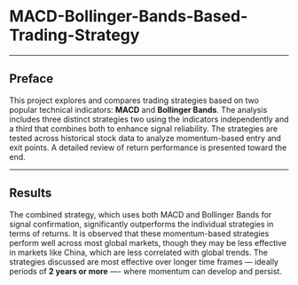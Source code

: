 # MACD-Bollinger-Bands-Based-Trading-Strategy

---

## Preface

This project explores and compares trading strategies based on two popular technical indicators: **MACD** and **Bollinger Bands**. The analysis includes three distinct strategies  two using the indicators independently and a third that combines both to enhance signal reliability. The strategies are tested across historical stock data to analyze momentum-based entry and exit points. A detailed review of return performance is presented toward the end.

---

## Results

The combined strategy, which uses both MACD and Bollinger Bands for signal confirmation, significantly outperforms the individual strategies in terms of returns. It is observed that these momentum-based strategies perform well across most global markets, though they may be less effective in markets like China, which are less correlated with global trends. The strategies discussed are most effective over longer time frames — ideally periods of **2 years or more** —- where momentum can develop and persist.
